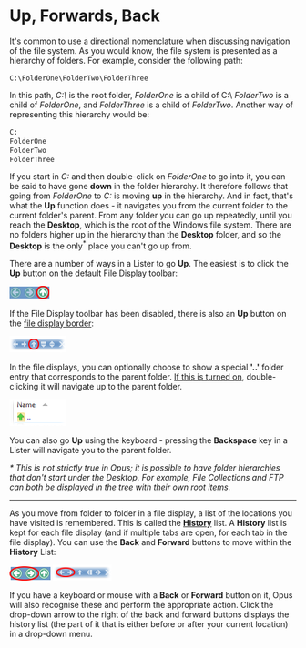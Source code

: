 # Up, Forwards, Back

It's common to use a directional nomenclature when discussing navigation of the file system. As you would know, the file system is presented as a hierarchy of folders. For example, consider the following path:

    C:\FolderOne\FolderTwo\FolderThree

In this path, *C:\\* is the root folder, *FolderOne* is a child of C:\\ *FolderTwo* is a child of *FolderOne*, and *FolderThree* is a child of *FolderTwo*. Another way of representing this hierarchy would be:

    C:
    FolderOne
    FolderTwo 
    FolderThree

If you start in *C:* and then double-click on *FolderOne* to go into it, you can be said to have gone **down** in the folder hierarchy. It therefore follows that going from *FolderOne* to *C:* is moving **up** in the hierarchy. And in fact, that's what the **Up** function does - it navigates you from the current folder to the current folder's parent. From any folder you can go up repeatedly, until you reach the **Desktop**, which is the root of the Windows file system. There are no folders higher up in the hierarchy than the **Desktop** folder, and so the **Desktop** is the only<sup>\*</sup> place you can't go up from.

There are a number of ways in a Lister to go **Up**. The easiest is to click the **Up** button on the default File Display toolbar:

![](/Manual/images/media/up.png) 

If the File Display toolbar has been disabled, there is also an **Up** button on the [file display border](file_display_border.md):

![](/Manual/images/media/up2.png) 

In the file displays, you can optionally choose to show a special **'..'** folder entry that corresponds to the parent folder. [If this is turned on](/Manual/preferences/preferences_categories/folders/folder_display.md), double-clicking it will navigate up to the parent folder.

![](/Manual/images/media/up3.png)

You can also go **Up** using the keyboard - pressing the **Backspace** key in a Lister will navigate you to the parent folder.

*\* This is not strictly true in Opus; it is possible to have folder hierarchies that don't start under the Desktop. For example, File Collections and FTP can both be displayed in the tree with their own root items.*

------------------------------------------------------------------------

As you move from folder to folder in a file display, a list of the locations you have visited is remembered. This is called the **[History](recent_and_history_lists.md)** list. A **History** list is kept for each file display (and if multiple tabs are open, for each tab in the file display). You can use the **Back** and **Forward** buttons to move within the **History** List:

![](/Manual/images/media/backfwd.png) ![](/Manual/images/media/backfwd2.png)

If you have a keyboard or mouse with a **Back** or **Forward** button on it, Opus will also recognise these and perform the appropriate action. Click the drop-down arrow to the right of the back and forward buttons displays the history list (the part of it that is either before or after your current location) in a drop-down menu.
